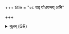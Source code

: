 +++
title = "०८ उद् योधयन्त्य् अभि"

+++
<details><summary>मूलम् (GR)</summary>

उद् योधयन्त्य् अभि वल्गन्ती तप्ताः  
फेनम् अस्यन्ति बहुलं च बिन्दुम् । +++(Bhatt. bindūn)+++  
योषेव दृष्ट्वा पतिम् ऋत्विया या-  
-एतैस् तण्डुलैर् भवता सम् आपः ॥
</details>